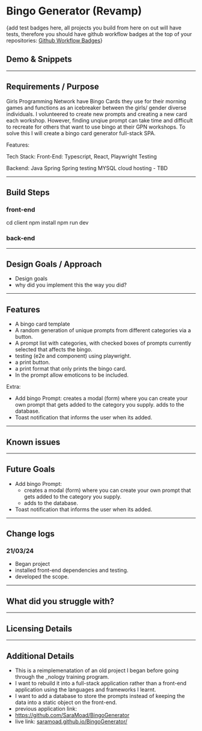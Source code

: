 # Bingo Generator (Revamp)

{add test badges here, all projects you build from here on out will have tests, therefore you should have github workflow badges at the top of your repositories: [Github Workflow Badges](https://docs.github.com/en/actions/monitoring-and-troubleshooting-workflows/adding-a-workflow-status-badge)}

## Demo & Snippets


---

## Requirements / Purpose
Girls Programming Network have Bingo Cards they use for their morning games and functions as an icebreaker between the girls/ gender diverse individuals.
 I volunteered to create new prompts and creating a new card each workshop. However, finding unqiue prompt can take time and difficult to recreate for others that want to use bingo at their GPN workshops. 
To solve this I will create a bingo card generator full-stack SPA. 

Features: 


Tech Stack: 
Front-End: 
Typescript, 
React, 
Playwright Testing 

Backend:
Java 
Spring
Spring testing
MYSQL
cloud hosting - TBD

---

## Build Steps
### front-end
cd client
npm install
npm run dev 

### back-end

---

## Design Goals / Approach

-   Design goals
-   why did you implement this the way you did?

---

## Features

- A bingo card template
- A random generation of unique prompts from different categories via a    button.
- A prompt list with categories, with checked boxes of prompts currently selected that affects the bingo. 
- testing (e2e and component) using playwright. 
- a print button.
- a print format that only prints the bingo card.
- In the prompt allow emoticons to be included. 

Extra: 
- Add bingo Prompt:
    creates a modal (form) where you can create your own prompt that gets added to the category you supply. 
    adds to the database. 
- Toast notification that informs the user when its added.

---

## Known issues


---

## Future Goals

- Add bingo Prompt:
    - creates a modal (form) where you can create your own prompt that gets added to the category you supply. 
   - adds to the database. 
- Toast notification that informs the user when its added.

---

## Change logs

### 21/03/24
- Began project
- installed front-end dependencies and testing.
- developed the scope. 

---

## What did you struggle with?



---

## Licensing Details



---

## Additional Details

-   This is a reimplemenatation of an old project I began before going through the _nology training program.
- I want to rebuild it into a full-stack application rather than a front-end application using the languages and frameworks I learnt. 
- I want to add a database to store the prompts instead of keeping the data into a static object on the front-end. 
- previous application link: 
- https://github.com/SaraMoad/BingoGenerator 
- live link: [saramoad.github.io/BingoGenerator/ ](https://saramoad.github.io/BingoGenerator/)